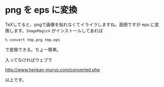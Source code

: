 # png を eps に変換

TeXしてると、pngで画像を貼れなくてイライラしますね。面倒ですが eps に変換します。`ImageMagick` がインストールしてあれば

```
% convert tmp.png tmp.eps
```

で変換できる。ちょー簡単。

入ってなければウェブで

http://www.henkan-muryo.com/converted.php

以上です。
